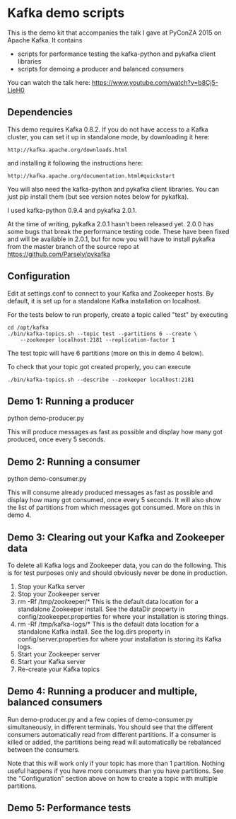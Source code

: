 Kafka demo scripts
==================

This is the demo kit that accompanies the talk I gave at PyConZA 2015 on Apache
Kafka. It contains

 * scripts for performance testing the kafka-python and pykafka client libraries
 * scripts for demoing a producer and balanced consumers

You can watch the talk here: https://www.youtube.com/watch?v=b8Cj5-LieH0


Dependencies
------------

This demo requires Kafka 0.8.2. If you do not have access to a Kafka cluster,
you can set it up in standalone mode, by downloading it here:

    http://kafka.apache.org/downloads.html

and installing it following the instructions here:

    http://kafka.apache.org/documentation.html#quickstart

You will also need the kafka-python and pykafka client libraries. You can just
pip install them (but see version notes below for pykafka).

I used kafka-python 0.9.4 and pykafka 2.0.1.

At the time of writing, pykafka 2.0.1 hasn't been released yet. 2.0.0 has some
bugs that break the performance testing code. These have been fixed and will be
available in 2.0.1, but for now you will have to install pykafka from the
master branch of the source repo at https://github.com/Parsely/pykafka


Configuration
-------------

Edit at settings.conf to connect to your Kafka and Zookeeper hosts. By default,
it is set up for a standalone Kafka installation on localhost.

For the tests below to run properly, create a topic called "test" by executing

    cd /opt/kafka
    ./bin/kafka-topics.sh --topic test --partitions 6 --create \
        --zookeeper localhost:2181 --replication-factor 1

The test topic will have 6 partitions (more on this in demo 4 below).

To check that your topic got created properly, you can execute

    ./bin/kafka-topics.sh --describe --zookeeper localhost:2181


Demo 1: Running a producer
--------------------------

python demo-producer.py

This will produce messages as fast as possible and display how many got
produced, once every 5 seconds.


Demo 2: Running a consumer
--------------------------

python demo-consumer.py

This will consume already produced messages as fast as possible and display how
many got consumed, once every 5 seconds. It will also show the list of
partitions from which messages got consumed. More on this in demo 4.


Demo 3: Clearing out your Kafka and Zookeeper data
--------------------------------------------------

To delete all Kafka logs and Zookeeper data, you can do the following. This is
for test purposes only and should obviously never be done in production.

  1. Stop your Kafka server
  2. Stop your Zookeeper server
  3. rm -Rf /tmp/zookeeper/*
     This is the default data location for a standalone Zookeeper install. See
     the dataDir property in config/zookeeper.properties for where your
     installation is storing things.
  4. rm -Rf /tmp/kafka-logs/*
     This is the default data location for a standalone Kafka install. See the
     log.dirs property in config/server.properties for where your installation
     is storing its Kafka logs.
  5. Start your Zookeeper server
  6. Start your Kafka server
  7. Re-create your Kafka topics


Demo 4: Running a producer and multiple, balanced consumers
-----------------------------------------------------------

Run demo-producer.py and a few copies of demo-consumer.py simultaneously, in
different terminals. You should see that the different consumers automatically
read from different partitions. If a consumer is killed or added, the
partitions being read will automatically be rebalanced between the consumers.

Note that this will work only if your topic has more than 1 partition. Nothing
useful happens if you have more consumers than you have partitions. See the
"Configuration" section above on how to create a topic with multiple
partitions.


Demo 5: Performance tests
-------------------------

